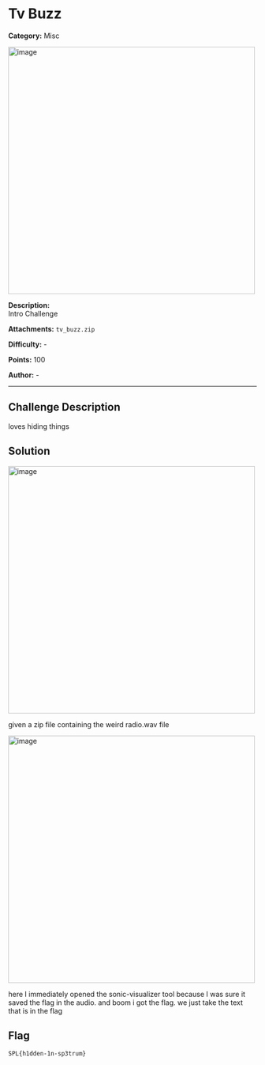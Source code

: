 # Tv Buzz

**Category:** Misc  

<img width="500" height="500" alt="image" src="https://github.com/user-attachments/assets/288f9eb3-f7b8-4644-b9c8-a66637fc0c0d" />

**Description:**  
Intro Challenge

**Attachments:**  ```tv_buzz.zip``` 

**Difficulty:** -  

**Points:** 100 

**Author:** - 

---

## Challenge Description
loves hiding things

## Solution
<img width="500" height="500" alt="image" src="https://github.com/user-attachments/assets/ade6f4a6-78f3-4505-a28a-8244a7a21525" />

given a zip file containing the weird radio.wav file

<img width="500" height="500" alt="image" src="https://github.com/user-attachments/assets/e0153bd9-c4bf-4260-b7b4-e56b2adc448b" />

here I immediately opened the sonic-visualizer tool because I was sure it saved the flag in the audio. and boom i got the flag. we just take the text that is in the flag

## Flag

```
SPL{h1dden-1n-sp3trum} 
```
